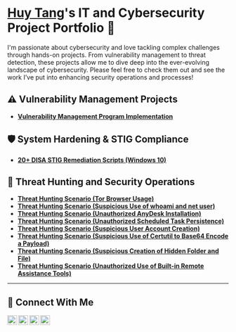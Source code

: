 # <a href="https://www.linkedin.com/in/huy-t-892a51317/">Huy Tang</a>'s IT and Cybersecurity Project Portfolio 🔐

I'm passionate about cybersecurity and love tackling complex challenges through hands-on projects. From vulnerability management to threat detection, these projects allow me to dive deep into the ever-evolving landscape of cybersecurity. Please feel free to check them out and see the work I’ve put into enhancing security operations and processes!


## ⚠️ Vulnerability Management Projects

- **[Vulnerability Management Program Implementation](https://github.com/huyrocks123/vulnerability-management-program/tree/main)**

## 🛡️ System Hardening & STIG Compliance

- **[20+ DISA STIG Remediation Scripts (Windows 10)](https://github.com/huyrocks123/Security-Technical-Implementation-Guides)**

## 🚨 Threat Hunting and Security Operations

- **[Threat Hunting Scenario (Tor Browser Usage)](https://github.com/huyrocks123/threat-hunting-scenario-tor)**
- **[Threat Hunting Scenario (Suspicious Use of whoami and net user)](https://github.com/huyrocks123/threat-hunting-scenario-whoami-and-netuser)**
- **[Threat Hunting Scenario (Unauthorized AnyDesk Installation)](https://github.com/huyrocks123/threat-hunting-scenario-anydesk)**
- **[Threat Hunting Scenario (Unauthorized Scheduled Task Persistence)](https://github.com/huyrocks123/threat-hunting-scenario-task-scheduler)**
- **[Threat Hunting Scenario (Suspicious User Account Creation)](https://github.com/huyrocks123/threat-hunting-scenario-suspicious-user-account-creation)**
- **[Threat Hunting Scenario (Suspicious Use of Certutil to Base64 Encode a Payload)](https://github.com/huyrocks123/threat-hunting-scenario-suspicious-use-of-certutil-to-base64-encode-a-payload)**
- **[Threat Hunting Scenario (Suspicious Creation of Hidden Folder and File)](https://github.com/huyrocks123/threat-hunting-scenario-suspicious-creation-of-hidden-folder-and-file)**
- **[Threat Hunting Scenario (Unauthorized Use of Built-in Remote Assistance Tools)](https://github.com/huyrocks123/threat-hunting-scenario-unauthorized-use-of-built-in-remote-assistance-tools)**

<hr/>

## 🤳 Connect With Me

[<img align="left" alt="___________ | YouTube" width="22px" src="https://cdn.jsdelivr.net/npm/simple-icons@v3/icons/youtube.svg" />][youtube]
[<img align="left" alt="___________ | Twitter" width="22px" src="https://cdn.jsdelivr.net/npm/simple-icons@v3/icons/twitter.svg" />][twitter]
[<img align="left" alt="___________ | LinkedIn" width="22px" src="https://cdn.jsdelivr.net/npm/simple-icons@v3/icons/linkedin.svg" />][linkedin]
[<img align="left" alt="___________ | Instagram" width="22px" src="https://cdn.jsdelivr.net/npm/simple-icons@v3/icons/instagram.svg" />][instagram]

[twitter]: https://twitter.com/___________
[youtube]: https://www.youtube.com/c/___________
[instagram]: https://www.instagram.com/___________
[linkedin]: https://linkedin.com/in/___________

<!--
<img width="35" alt="image" src="https://github.com/user-attachments/assets/2f41c7cd-5ea8-4475-b451-a37161b6c3fb"> 
<img width="35" alt="image" src="https://github.com/user-attachments/assets/77649969-9910-4994-8b96-74a116cfb2a8">
-->
